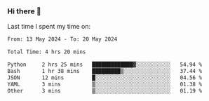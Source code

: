 ### Hi there 👋

<!--
**Grav1tum/Grav1tum** is a ✨ _special_ ✨ repository because its `README.md` (this file) appears on your GitHub profile.

Here are some ideas to get you started:

- 🔭 I’m currently working on ...
- 🌱 I’m currently learning ...
- 👯 I’m looking to collaborate on ...
- 🤔 I’m looking for help with ...
- 💬 Ask me about ...
- 📫 How to reach me: ...
- 😄 Pronouns: ...
- ⚡ Fun fact: ...
-->
Last time I spent my time on:
<!--START_SECTION:waka-->

```txt
From: 13 May 2024 - To: 20 May 2024

Total Time: 4 hrs 20 mins

Python     2 hrs 25 mins   █████████████▓░░░░░░░░░░░   54.94 %
Bash       1 hr 38 mins    █████████▒░░░░░░░░░░░░░░░   37.44 %
JSON       12 mins         █░░░░░░░░░░░░░░░░░░░░░░░░   04.56 %
YAML       3 mins          ▒░░░░░░░░░░░░░░░░░░░░░░░░   01.38 %
Other      3 mins          ▒░░░░░░░░░░░░░░░░░░░░░░░░   01.19 %
```

<!--END_SECTION:waka-->
